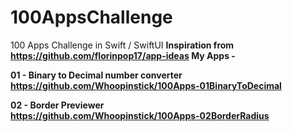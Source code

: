 # 100AppsChallenge
100 Apps Challenge in Swift / SwiftUI
<b>
Inspiration from https://github.com/florinpop17/app-ideas
<b>
My Apps -

01 - Binary to Decimal number converter <br>
https://github.com/Whoopinstick/100Apps-01BinaryToDecimal

02 - Border Previewer <br>
https://github.com/Whoopinstick/100Apps-02BorderRadius
